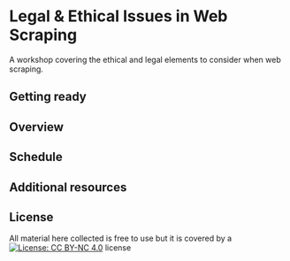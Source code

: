 # Legal & Ethical Issues in Web Scraping
A workshop covering the ethical and legal elements to consider when web scraping.

## Getting ready
## Overview
## Schedule
## Additional resources


## License 
All material here collected is free to use but it is covered by a [![License: CC BY-NC 4.0](https://licensebuttons.net/l/by-nc/4.0/80x15.png)](https://creativecommons.org/licenses/by-nc/4.0/) license
